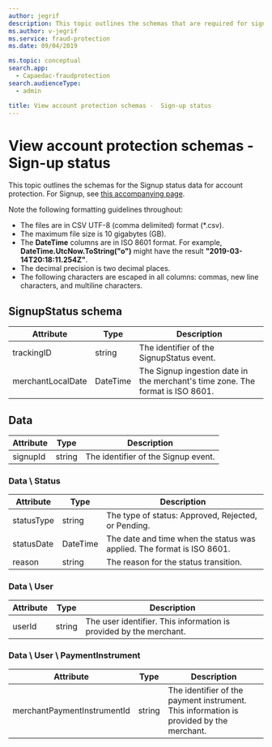 ```yaml
---
author: jegrif
description: This topic outlines the schemas that are required for signup status under account creation assessment.
ms.author: v-jegrif
ms.service: fraud-protection
ms.date: 09/04/2019

ms.topic: conceptual
search.app: 
  - Capaedac-fraudprotection
search.audienceType:
  - admin

title: View account protection schemas -  Sign-up status
---
```


# View account protection schemas - Sign-up status

This topic outlines the schemas for the Signup status data for account protection. For Signup, see [this accompanying page](signup-schema.md).

Note the following formatting guidelines throughout:

- The files are in CSV UTF-8 (comma delimited) format (\*.csv).
- The maximum file size is 10 gigabytes (GB).
- The **DateTime** columns are in ISO 8601 format. For example, **DateTime.UtcNow.ToString("o")** might have the result **"2019-03-14T20:18:11.254Z"**.
- The decimal precision is two decimal places.
- The following characters are escaped in all columns: commas, new line characters, and multiline characters.

## SignupStatus schema

| Attribute | Type | Description |
| --- | --- | --- |
| trackingID | string | The identifier of the SignupStatus event. |
| merchantLocalDate | DateTime | The Signup ingestion date in the merchant's time zone. The format is ISO 8601. |

## Data

| Attribute | Type | Description |
| --- | --- | --- |
| signupId | string | The identifier of the Signup event. |

### Data \ Status

| Attribute | Type | Description |
| --- | --- | --- |
| statusType | string | The type of status: Approved, Rejected, or Pending. |
| statusDate | DateTime | The date and time when the status was applied. The format is ISO 8601. |
| reason | string | The reason for the status transition. |

### Data \ User

| Attribute | Type | Description |
| --- | --- | --- |
| userId | string | The user identifier. This information is provided by the merchant. |

### Data \ User \ PaymentInstrument

| Attribute | Type | Description |
| --- | --- | --- |
| merchantPaymentInstrumentId | string | The identifier of the payment instrument. This information is provided by the merchant. |
